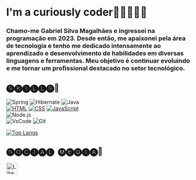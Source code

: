 # I'm a curiously coder🌌🕵🏽‍♂✨
### <p> Chamo-me Gabriel Silva Magalhães e ingressei na programação em 2023. Desde então, me apaixonei pela área de tecnologia e tenho me dedicado intensamente ao aprendizado e desenvolvimento de habilidades em diversas linguagens e ferramentas. Meu objetivo é continuar evoluindo e me tornar um profissional destacado no setor tecnológico. </p>


## 🅢🅚🅘🅛🅛🅢🐲
![Spring](https://img.shields.io/badge/Spring-6DB33F?style=for-the-badge&logo=spring&logoColor=white)
![Hibernate](https://img.shields.io/badge/Hibernate-59666C?style=for-the-badge&logo=Hibernate&logoColor=white)
![Java](https://img.shields.io/badge/Java-ED8B00?style=for-the-badge&logo=openjdk&logoColor=white)
<br>
[![HTML](https://img.shields.io/badge/HTML5-E34F26?style=for-the-badge&logo=html5&logoColor=white)](https://developer.mozilla.org/en-US/docs/Web/HTML)
[![CSS](https://img.shields.io/badge/CSS3-1572B6?style=for-the-badge&logo=css3&logoColor=white)](https://developer.mozilla.org/en-US/docs/Web/CSS)
[![JavaScript](https://img.shields.io/badge/JavaScript-F7DF1E?style=for-the-badge&logo=javascript&logoColor=black)](https://developer.mozilla.org/en-US/docs/Web/JavaScript)
<br>
![Node.js](https://img.shields.io/badge/Node.js-339933.svg?style=for-the-badge&logo=nodedotjs&logoColor=white)
<br>
![VsCode](https://img.shields.io/badge/VSCode-0078D4?style=for-the-badge&logo=visual%20studio%20code&logoColor=white)
![Git](https://img.shields.io/badge/GIT-E44C30?style=for-the-badge&logo=git&logoColor=white)


          

[![Top Langs](https://github-readme-stats.vercel.app/api/top-langs/?username=gabrielsilvamagalhaes&layout=compact&theme=tokyonight)](https://github.com/anuraghazra/github-readme-stats)

## 🅢🅞🅒🅘🅐🅛 ​ 🅜🅔🅓🅘🅐📱
[<image src = 'https://img.shields.io/badge/LinkedIn-0077B5?style=for-the-badge&logo=linkedin&logoColor=white' alt= 'Likedin' height= '30'>](https://www.linkedin.com/in/gabriel-smagalhaes32/)
          
          
